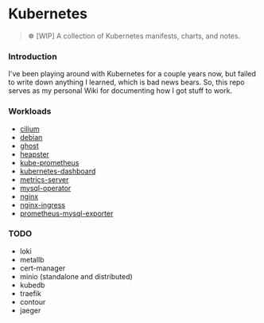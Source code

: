 # Kubernetes

> :wheel_of_dharma: [WIP] A collection of Kubernetes manifests, charts, and notes.

### Introduction

I've been playing around with Kubernetes for a couple years now, but failed to write down anything I
learned, which is bad news bears. So, this repo serves as my personal Wiki for documenting how I got
stuff to work.

### Workloads

  - [cilium](./cilium/)
  - [debian](./debian/)
  - [ghost](./ghost/)
  - [heapster](./heapster/)
  - [kube-prometheus](./kube-prometheus/)
  - [kubernetes-dashboard](./kubernetes-dashboard/)
  - [metrics-server](./metrics-server/)
  - [mysql-operator](./mysql-operator/)
  - [nginx](./nginx/)
  - [nginx-ingress](./nginx-ingress/)
  - [prometheus-mysql-exporter](./prometheus-mysql-exporter/)

### TODO

  - loki
  - metallb
  - cert-manager
  - minio (standalone and distributed)
  - kubedb
  - traefik
  - contour
  - jaeger
